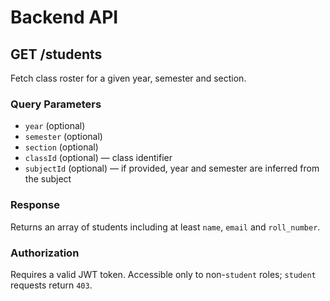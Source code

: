 # Backend API

## GET /students

Fetch class roster for a given year, semester and section.

### Query Parameters
- `year` (optional)
- `semester` (optional)
- `section` (optional)
- `classId` (optional) — class identifier
- `subjectId` (optional) — if provided, year and semester are inferred from the subject

### Response
Returns an array of students including at least `name`, `email` and `roll_number`.

### Authorization
Requires a valid JWT token. Accessible only to non-`student` roles; `student` requests return `403`.
